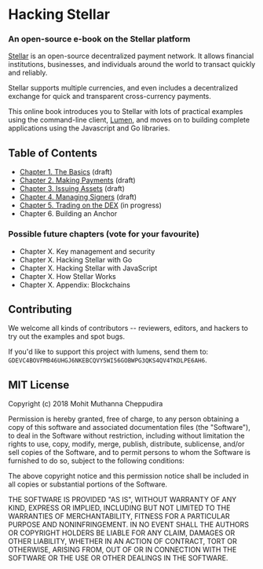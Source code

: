 # Hacking Stellar
### An open-source e-book on the Stellar platform

[Stellar](http://stellar.org) is an open-source decentralized payment network. It allows financial institutions, businesses, and individuals around the world to transact quickly and reliably.

Stellar supports multiple currencies, and even includes a decentralized exchange for quick and transparent cross-currency payments.

This online book introduces you to Stellar with lots of practical examples using the command-line client, [Lumen](http://github.com/0xfe/lumen), and moves on to building complete applications using the Javascript and Go libraries.

## Table of Contents

* [Chapter 1. The Basics](https://github.com/0xfe/hacking-stellar/blob/master/1-launch.md) (draft)
* [Chapter 2. Making Payments](https://github.com/0xfe/hacking-stellar/blob/master/2-payments.md) (draft)
* [Chapter 3. Issuing Assets](https://github.com/0xfe/hacking-stellar/blob/master/3-assets.md) (draft)
* [Chapter 4. Managing Signers](https://github.com/0xfe/hacking-stellar/blob/master/4-multisig.md) (draft)
* [Chapter 5. Trading on the DEX](https://github.com/0xfe/hacking-stellar/blob/master/5-dex.md) (in progress)
* Chapter 6. Building an Anchor

### Possible future chapters (vote for your favourite)

* Chapter X. Key management and security
* Chapter X. Hacking Stellar with Go
* Chapter X. Hacking Stellar with JavaScript
* Chapter X. How Stellar Works
* Chapter X. Appendix: Blockchains

## Contributing

We welcome all kinds of contributors -- reviewers, editors, and hackers to try out the examples and spot bugs.

If you'd like to support this project with lumens, send them to: `GDEVC4BOVFMB46UHGJ6NKEBCQVY5WI56GOBWPG3QKS4QV4TKDLPE6AH6`.

## MIT License

Copyright (c) 2018 Mohit Muthanna Cheppudira

Permission is hereby granted, free of charge, to any person obtaining a copy
of this software and associated documentation files (the "Software"), to deal
in the Software without restriction, including without limitation the rights
to use, copy, modify, merge, publish, distribute, sublicense, and/or sell
copies of the Software, and to permit persons to whom the Software is
furnished to do so, subject to the following conditions:

The above copyright notice and this permission notice shall be included in all
copies or substantial portions of the Software.

THE SOFTWARE IS PROVIDED "AS IS", WITHOUT WARRANTY OF ANY KIND, EXPRESS OR
IMPLIED, INCLUDING BUT NOT LIMITED TO THE WARRANTIES OF MERCHANTABILITY,
FITNESS FOR A PARTICULAR PURPOSE AND NONINFRINGEMENT. IN NO EVENT SHALL THE
AUTHORS OR COPYRIGHT HOLDERS BE LIABLE FOR ANY CLAIM, DAMAGES OR OTHER
LIABILITY, WHETHER IN AN ACTION OF CONTRACT, TORT OR OTHERWISE, ARISING FROM,
OUT OF OR IN CONNECTION WITH THE SOFTWARE OR THE USE OR OTHER DEALINGS IN THE
SOFTWARE.





